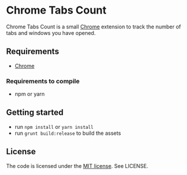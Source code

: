# Chrome Tabs Count
Chrome Tabs Count is a small [Chrome](http://www.google.com/chrome/) extension to track the number of tabs and windows you have opened.

## Requirements
* [Chrome](http://www.google.com/chrome/)

### Requirements to compile
* npm or yarn

## Getting started
* run `npm install` or `yarn install`
* run `grunt build:release` to build the assets

## License
The code is licensed under the [MIT license](http://choosealicense.com/licenses/mit/). See LICENSE.
